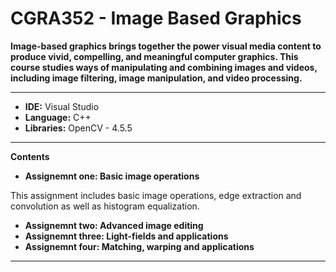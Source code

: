 # CGRA352 - Image Based Graphics
**Image-based graphics brings together the power visual media content to produce vivid, compelling, and meaningful computer graphics. This course studies ways of manipulating and combining images and videos, including image filtering, image manipulation, and video processing.**

---
* **IDE:** Visual Studio
* **Language:** C++
* **Libraries:** OpenCV - 4.5.5

---
**Contents**
* **Assignemnt one: Basic image operations**

This assignment includes basic image operations, edge extraction and convolution as well as histogram equalization.
* **Assignemnt two: Advanced image editing**
* **Assignemnt three: Light-fields and applications**
* **Assignemnt four: Matching, warping and applications**

---
